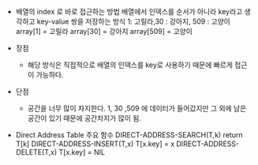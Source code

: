 
* 배열의 index 로 바로 접근하는 방법
	배열에서 인덱스를 순서가 아니라 key라고 생각하고 key-value 쌍을 저장하는 방식
	1: 고릴라,30 : 강아지, 509 : 고양이
	array[1] = 고릴라
	array[30] = 강아지
	array[509] = 고양이

* 장점
	* 해당 방식은 직접적으로 배열의 인덱스를 key로 사용하기 때문에 빠르게 접근이 가능하다.

* 단점 
	* 공간을 너무 많이 차지한다.
		1, 30 ,509 에 데이터가 들어갔지만 그 외에 남은 공간이 있기 때문에 공간차지가 많이 됨.

* Direct Address Table 주요 함수
	DIRECT-ADDRESS-SEARCH(T,k)
		return T[k]
	DIRECT-ADDRESS-INSERT(T,x)
		T[x.key] = x
	DIRECT-ADDRESS-DELETE(T,x)
		T[x.key] = NIL
	
